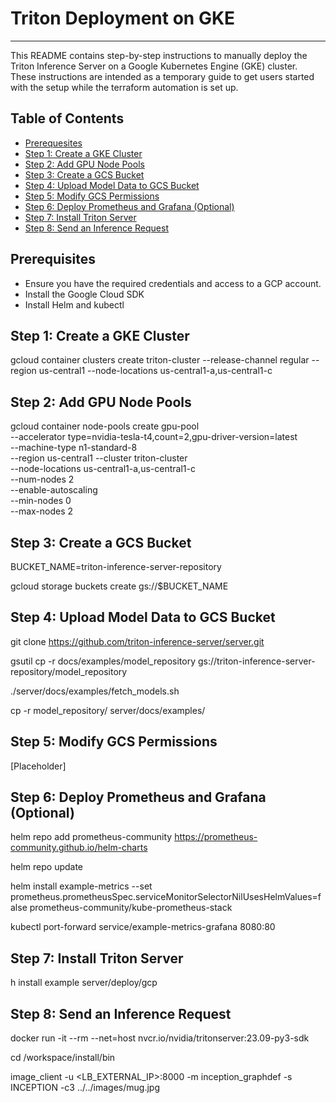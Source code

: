 # Triton Deployment on GKE

---

This README contains step-by-step instructions to manually deploy the Triton Inference Server on a Google Kubernetes Engine (GKE) cluster. These instructions are intended as a temporary guide to get users started with the setup while the terraform automation is set up.

## Table of Contents

- [Prerequesites](#prerequisites)
- [Step 1: Create a GKE Cluster](#step-1)
- [Step 2: Add GPU Node Pools](#step-2)
- [Step 3: Create a GCS Bucket](#step-3)
- [Step 4: Upload Model Data to GCS Bucket](#step-4)
- [Step 5: Modify GCS Permissions](#step-5)
- [Step 6: Deploy Prometheus and Grafana (Optional)](#step-6)
- [Step 7: Install Triton Server](#step-7)
- [Step 8: Send an Inference Request](#step-8)


## Prerequisites

- Ensure you have the required credentials and access to a GCP account.
- Install the Google Cloud SDK
- Install Helm and kubectl

## <span id="step-1">Step 1: Create a GKE Cluster</span>

gcloud container clusters create triton-cluster --release-channel regular --region us-central1 --node-locations us-central1-a,us-central1-c

## <span id="step-2">Step 2: Add GPU Node Pools</span>

gcloud container node-pools create gpu-pool \
  --accelerator type=nvidia-tesla-t4,count=2,gpu-driver-version=latest \
  --machine-type n1-standard-8 \
  --region us-central1 --cluster  triton-cluster \
  --node-locations us-central1-a,us-central1-c \
  --num-nodes 2 \
  --enable-autoscaling \
   --min-nodes 0 \
   --max-nodes 2

## <span id="step-3">Step 3: Create a GCS Bucket</span>

BUCKET_NAME=triton-inference-server-repository

gcloud storage buckets create gs://$BUCKET_NAME

## <span id="step-4">Step 4: Upload Model Data to GCS Bucket    </span>

git clone https://github.com/triton-inference-server/server.git

gsutil cp -r docs/examples/model_repository gs://triton-inference-server-repository/model_repository

./server/docs/examples/fetch_models.sh


cp -r model_repository/ server/docs/examples/

## <span id="step-5">Step 5: Modify GCS Permissions    </span>

[Placeholder]

## <span id="step-6">Step 6: Deploy Prometheus and Grafana  (Optional)  </span>

helm repo add prometheus-community https://prometheus-community.github.io/helm-charts

helm repo update

helm install example-metrics --set prometheus.prometheusSpec.serviceMonitorSelectorNilUsesHelmValues=false prometheus-community/kube-prometheus-stack

kubectl port-forward service/example-metrics-grafana 8080:80

## <span id="step-7">Step 7: Install Triton Server </span>

h install example server/deploy/gcp

## <span id="step-8">Step 8: Send an Inference Request </span>

docker run -it --rm --net=host nvcr.io/nvidia/tritonserver:23.09-py3-sdk

cd /workspace/install/bin

image_client -u <LB_EXTERNAL_IP>:8000 -m inception_graphdef -s INCEPTION -c3 ../../images/mug.jpg
